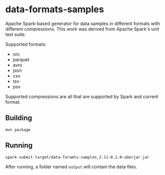 data-formats-samples
====================

Apache Spark-based generator for data samples in different formats with different compressions.
This work was derived from Apache Spark's unit test suite.

Supported formats:

 - orc
 - parquet
 - avro
 - json
 - csv
 - tsv
 - psv
 
Supported compressions are all that are supported by Spark and current format.
 
## Building

    mvn package
    
## Running

    spark-submit target/data-foramts-samples_2.11-0.1.0-uberjar.jar
    
After running, a folder named `output` will contain the data files.

